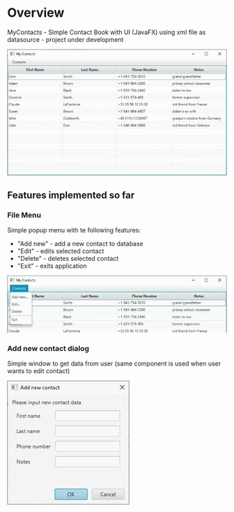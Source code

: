 # Overview

MyContacts - Simple Contact Book with UI (JavaFX) using xml file as datasource - project under development

![screen_Overall](screens/0_overall.jpg)

## Features implemented so far

### File Menu

Simple popup menu with te following features:

- "Add new" - add a new contact to database
- "Edit" - edits selected contact
- "Delete" - deletes selected contact
- "Exit" - exits application

![screen_fileMenu](screens/1_fileMenu.jpg)

### Add new contact dialog

Simple window to get data from user (same component is used when user wants to edit contact)

![screenAddNewDialog](screens/2_addNewDialog.jpg)

